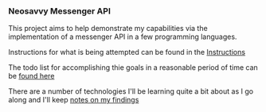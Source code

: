 ### Neosavvy Messenger API

This project aims to help demonstrate my capabilities via the implementation of
a messenger API in a few programming languages. 

Instructions for what is being attempted can be found in the [Instructions](./instructions.md)

The todo list for accomplishing thie goals in a reasonable period of time can be [found here](./todo.md)

There are a number of technologies I'll be learning quite a bit about as I go along and I'll keep [notes on my findings](./findings.md)